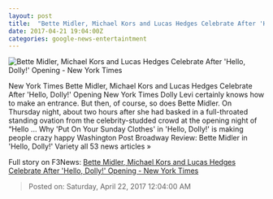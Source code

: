 ```yaml
---
layout: post
title:  "Bette Midler, Michael Kors and Lucas Hedges Celebrate After 'Hello, Dolly!' Opening - New York Times"
date: 2017-04-21 19:04:00Z
categories: google-news-entertaintment
---
```


![Bette Midler, Michael Kors and Lucas Hedges Celebrate After 'Hello, Dolly!' Opening - New York Times](https://static01.nyt.com/images/2017/04/23/fashion/23NIGHTOUTWEB1/23NIGHTOUTWEB1-facebookJumbo.jpg)

New York Times Bette Midler, Michael Kors and Lucas Hedges Celebrate After 'Hello, Dolly!' Opening New York Times Dolly Levi certainly knows how to make an entrance. But then, of course, so does Bette Midler. On Thursday night, about two hours after she had basked in a full-throated standing ovation from the celebrity-studded crowd at the opening night of “Hello ... Why 'Put On Your Sunday Clothes' in 'Hello, Dolly!' is making people crazy happy Washington Post Broadway Review: Bette Midler in 'Hello, Dolly!' Variety all 53 news articles »


Full story on F3News: [Bette Midler, Michael Kors and Lucas Hedges Celebrate After 'Hello, Dolly!' Opening - New York Times](http://www.f3nws.com/n/GvcfPC)

> Posted on: Saturday, April 22, 2017 12:04:00 AM
